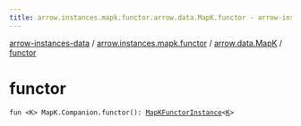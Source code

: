 ```yaml
---
title: arrow.instances.mapk.functor.arrow.data.MapK.functor - arrow-instances-data
---
```


[arrow-instances-data](../../index.html) / [arrow.instances.mapk.functor](../index.html) / [arrow.data.MapK](index.html) / [functor](./functor.html)

# functor

`fun <K> MapK.Companion.functor(): `[`MapKFunctorInstance`](../../arrow.instances/-map-k-functor-instance/index.html)`<`[`K`](functor.html#K)`>`